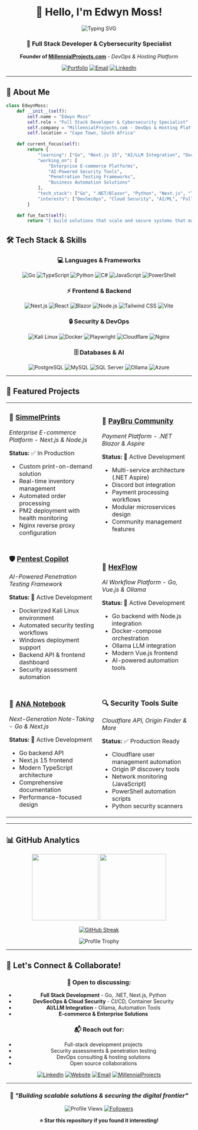 <div align="center">
  
# 👋 Hello, I'm Edwyn Moss!

<img src="https://readme-typing-svg.herokuapp.com?font=Fira+Code&size=22&duration=3000&pause=1000&color=36BCF7FF&center=true&vCenter=true&width=700&lines=Cybersecurity+Expert+%7C+Full+Stack+Developer;Founder+of+MillennialProjects.com;Go+%7C+.NET+%7C+Python+%7C+Next.js;Security+Automation+%7C+Penetration+Testing;Building+Enterprise+Solutions" alt="Typing SVG" />

### 🚀 Full Stack Developer & Cybersecurity Specialist
**Founder of [MillennialProjects.com](https://millennialprojects.com)** - *DevOps & Hosting Platform*

[![Portfolio](https://img.shields.io/badge/Portfolio-eddiemoss.co.za-blue?style=for-the-badge&logo=safari&logoColor=white)](https://eddiemoss.co.za)
[![Email](https://img.shields.io/badge/Email-me@eddiemoss.co.za-red?style=for-the-badge&logo=gmail&logoColor=white)](mailto:me@eddiemoss.co.za)
[![LinkedIn](https://img.shields.io/badge/LinkedIn-Connect-0077B5?style=for-the-badge&logo=linkedin&logoColor=white)](https://www.linkedin.com/in/edwynmoss)

</div>

---

## 🎯 About Me

```python
class EdwynMoss:
    def __init__(self):
        self.name = "Edwyn Moss"
        self.role = "Full Stack Developer & Cybersecurity Specialist"
        self.company = "MillennialProjects.com - DevOps & Hosting Platform"
        self.location = "Cape Town, South Africa"
        
    def current_focus(self):
        return {
            "learning": ["Go", "Next.js 15", "AI/LLM Integration", "Docker & Orchestration"],
            "working_on": [
                "Enterprise E-commerce Platforms",
                "AI-Powered Security Tools", 
                "Penetration Testing Frameworks",
                "Business Automation Solutions"
            ],
            "tech_stack": ["Go", ".NET/Blazor", "Python", "Next.js", "TypeScript"],
            "interests": ["DevSecOps", "Cloud Security", "AI/ML", "Full Stack Architecture"]
        }
    
    def fun_fact(self):
        return "I build solutions that scale and secure systems that matter! 🛡️💻"
```

## 🛠️ Tech Stack & Skills

<div align="center">

### 💻 Languages & Frameworks
![Go](https://img.shields.io/badge/Go-00ADD8?style=for-the-badge&logo=go&logoColor=white)
![TypeScript](https://img.shields.io/badge/TypeScript-3178C6?style=for-the-badge&logo=typescript&logoColor=white)
![Python](https://img.shields.io/badge/Python-3776AB?style=for-the-badge&logo=python&logoColor=white)
![C#](https://img.shields.io/badge/C%23-239120?style=for-the-badge&logo=c-sharp&logoColor=white)
![JavaScript](https://img.shields.io/badge/JavaScript-F7DF1E?style=for-the-badge&logo=javascript&logoColor=black)
![PowerShell](https://img.shields.io/badge/PowerShell-5391FE?style=for-the-badge&logo=powershell&logoColor=white)

### ⚡ Frontend & Backend
![Next.js](https://img.shields.io/badge/Next.js-000000?style=for-the-badge&logo=nextdotjs&logoColor=white)
![React](https://img.shields.io/badge/React-61DAFB?style=for-the-badge&logo=react&logoColor=black)
![Blazor](https://img.shields.io/badge/Blazor-512BD4?style=for-the-badge&logo=blazor&logoColor=white)
![Node.js](https://img.shields.io/badge/Node.js-339933?style=for-the-badge&logo=nodedotjs&logoColor=white)
![Tailwind CSS](https://img.shields.io/badge/Tailwind_CSS-38B2AC?style=for-the-badge&logo=tailwind-css&logoColor=white)
![Vite](https://img.shields.io/badge/Vite-646CFF?style=for-the-badge&logo=vite&logoColor=white)

### 🔒 Security & DevOps
![Kali Linux](https://img.shields.io/badge/Kali_Linux-557C94?style=for-the-badge&logo=kali-linux&logoColor=white)
![Docker](https://img.shields.io/badge/Docker-2496ED?style=for-the-badge&logo=docker&logoColor=white)
![Playwright](https://img.shields.io/badge/Playwright-2EAD33?style=for-the-badge&logo=playwright&logoColor=white)
![Cloudflare](https://img.shields.io/badge/Cloudflare-F38020?style=for-the-badge&logo=cloudflare&logoColor=white)
![Nginx](https://img.shields.io/badge/Nginx-009639?style=for-the-badge&logo=nginx&logoColor=white)

### 🗄️ Databases & AI
![PostgreSQL](https://img.shields.io/badge/PostgreSQL-316192?style=for-the-badge&logo=postgresql&logoColor=white)
![MySQL](https://img.shields.io/badge/MySQL-4479A1?style=for-the-badge&logo=mysql&logoColor=white)
![SQL Server](https://img.shields.io/badge/SQL_Server-CC2927?style=for-the-badge&logo=microsoft-sql-server&logoColor=white)
![Ollama](https://img.shields.io/badge/Ollama-000000?style=for-the-badge&logo=ai&logoColor=white)
![Azure](https://img.shields.io/badge/Azure-0089D0?style=for-the-badge&logo=microsoft-azure&logoColor=white)

</div>

---

## 🚀 Featured Projects

<div align="center">

<table>
<tr>
<td width="50%">

### 🎨 [SimmelPrints](https://github.com/edwynmoss/SimmelPrints)
*Enterprise E-commerce Platform - Next.js & Node.js*

**Status:** ✅ In Production
- Custom print-on-demand solution
- Real-time inventory management
- Automated order processing
- PM2 deployment with health monitoring
- Nginx reverse proxy configuration

</td>
<td width="50%">

### 💼 [PayBru Community](https://github.com/edwynmoss/PaybruCommunity)
*Payment Platform - .NET Blazor & Aspire*

**Status:** 🔄 Active Development
- Multi-service architecture (.NET Aspire)
- Discord bot integration
- Payment processing workflows
- Modular microservices design
- Community management features

</td>
</tr>
<tr>
<td width="50%">

### 🛡️ [Pentest Copilot](https://github.com/edwynmoss/pentest-copilot)
*AI-Powered Penetration Testing Framework*

**Status:** 🔄 Active Development
- Dockerized Kali Linux environment
- Automated security testing workflows
- Windows deployment support
- Backend API & frontend dashboard
- Security assessment automation

</td>
<td width="50%">

### 🤖 [HexFlow](https://github.com/edwynmoss/hexflow)
*AI Workflow Platform - Go, Vue.js & Ollama*

**Status:** 🔄 Active Development
- Go backend with Node.js integration
- Docker-compose orchestration
- Ollama LLM integration
- Modern Vue.js frontend
- AI-powered automation tools

</td>
</tr>
<tr>
<td width="50%">

### 📓 [ANA Notebook](https://github.com/edwynmoss/ANA-Notebook)
*Next-Generation Note-Taking - Go & Next.js*

**Status:** 🔄 Active Development
- Go backend API
- Next.js 15 frontend
- Modern TypeScript architecture
- Comprehensive documentation
- Performance-focused design

</td>
<td width="50%">

### 🔍 Security Tools Suite
*Cloudflare API, Origin Finder & More*

**Status:** ✅ Production Ready
- Cloudflare user management automation
- Origin IP discovery tools
- Network monitoring (JavaScript)
- PowerShell automation scripts
- Python security scanners

</td>
</tr>
</table>

</div>

---

## 📊 GitHub Analytics

<div align="center">
  
<img height="180em" src="https://github-readme-stats.vercel.app/api?username=edwynmoss&show_icons=true&theme=tokyonight&include_all_commits=true&count_private=true"/>
<img height="180em" src="https://github-readme-stats.vercel.app/api/top-langs/?username=edwynmoss&layout=compact&langs_count=8&theme=tokyonight"/>

</div>

<div align="center">
  
[![GitHub Streak](https://streak-stats.demolab.com/?user=edwynmoss&theme=tokyonight)](https://git.io/streak-stats)

</div>

<div align="center">
  
![Profile Trophy](https://github-profile-trophy.vercel.app/?username=edwynmoss&theme=tokyonight&no-frame=false&no-bg=false&margin-w=4)

</div>

---

## 🤝 Let's Connect & Collaborate!

<div align="center">

### 💬 Open to discussing:
- **Full Stack Development** - Go, .NET, Next.js, Python
- **DevSecOps & Cloud Security** - CI/CD, Container Security
- **AI/LLM Integration** - Ollama, Automation Tools
- **E-commerce & Enterprise Solutions**

### 📬 Reach out for:
- Full-stack development projects
- Security assessments & penetration testing
- DevOps consulting & hosting solutions
- Open source collaborations

[![LinkedIn](https://img.shields.io/badge/LinkedIn-0077B5?style=for-the-badge&logo=linkedin&logoColor=white)](https://www.linkedin.com/in/edwynmoss)
[![Website](https://img.shields.io/badge/Website-000000?style=for-the-badge&logo=About.me&logoColor=white)](https://eddiemoss.co.za)
[![Email](https://img.shields.io/badge/Email-D14836?style=for-the-badge&logo=gmail&logoColor=white)](mailto:me@eddiemoss.co.za)
[![MillennialProjects](https://img.shields.io/badge/MillennialProjects-FF6B6B?style=for-the-badge&logo=firefox&logoColor=white)](https://millennialprojects.com)

</div>

---

<div align="center">
  
### 🎯 *"Building scalable solutions & securing the digital frontier"*

![Profile Views](https://komarev.com/ghpvc/?username=edwynmoss&color=brightgreen&style=for-the-badge)
[![Followers](https://img.shields.io/github/followers/edwynmoss?style=for-the-badge&color=blue)](https://github.com/edwynmoss)

**⭐ Star this repository if you found it interesting!**

</div>
